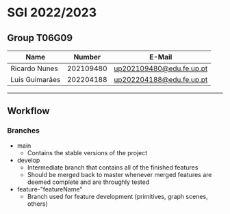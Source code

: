 # SGI 2022/2023

## Group T06G09
| Name             | Number    | E-Mail                    |
| ---------------- | --------- | ------------------------- |
| Ricardo Nunes    | 202109480 | up202109480@edu.fe.up.pt  |
| Luís Guimarães   | 202204188 | up202204188@edu.fe.up.pt  |

----

## Workflow

### Branches

- main
  - Contains the stable versions of the project
- develop
  - Intermediate branch that contains all of the finished features
  - Should be merged back to master whenever merged features are deemed complete and are throughly tested
- feature-"featureName"
  - Branch used for feature development (primitives, graph scenes, others)

